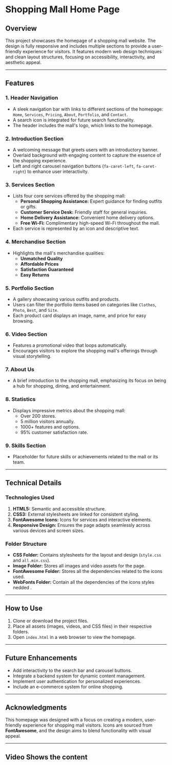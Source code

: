# Shopping Mall Home Page

## Overview
This project showcases the homepage of a shopping mall website. The design is fully responsive and includes multiple sections to provide a user-friendly experience for visitors. It features modern web design techniques and clean layout structures, focusing on accessibility, interactivity, and aesthetic appeal.

---

## Features

### 1. **Header Navigation**
- A sleek navigation bar with links to different sections of the homepage: `Home`, `Services`, `Pricing`, `About`, `Portfolio`, and `Contact`.
- A search icon is integrated for future search functionality.
- The header includes the mall's logo, which links to the homepage.

### 2. **Introduction Section**
- A welcoming message that greets users with an introductory banner.
- Overlaid background with engaging content to capture the essence of the shopping experience.
- Left and right carousel navigation buttons (`fa-caret-left`, `fa-caret-right`) to enhance user interactivity.

### 3. **Services Section**
- Lists four core services offered by the shopping mall:
  - **Personal Shopping Assistance:** Expert guidance for finding outfits or gifts.
  - **Customer Service Desk:** Friendly staff for general inquiries.
  - **Home Delivery Assistance:** Convenient home delivery options.
  - **Free Wi-Fi:** Complimentary high-speed Wi-Fi throughout the mall.
- Each service is represented by an icon and descriptive text.

### 4. **Merchandise Section**
- Highlights the mall's merchandise qualities:
  - **Unmatched Quality**
  - **Affordable Prices**
  - **Satisfaction Guaranteed**
  - **Easy Returns**

### 5. **Portfolio Section**
- A gallery showcasing various outfits and products.
- Users can filter the portfolio items based on categories like `Clothes`, `Photo`, `Best`, and `Site`.
- Each product card displays an image, name, and price for easy browsing.

### 6. **Video Section**
- Features a promotional video that loops automatically.
- Encourages visitors to explore the shopping mall's offerings through visual storytelling.

### 7. **About Us**
- A brief introduction to the shopping mall, emphasizing its focus on being a hub for shopping, dining, and entertainment.

### 8. **Statistics**
- Displays impressive metrics about the shopping mall:
  - Over 200 stores.
  - 5 million visitors annually.
  - 1000+ features and options.
  - 95% customer satisfaction rate.

### 9. **Skills Section**
- Placeholder for future skills or achievements related to the mall or its team.

---

## Technical Details

### **Technologies Used**
1. **HTML5:** Semantic and accessible structure.
2. **CSS3:** External stylesheets are linked for consistent styling.
3. **FontAwesome Icons:** Icons for services and interactive elements.
4. **Responsive Design:** Ensures the page adapts seamlessly across various devices and screen sizes.

### **Folder Structure**
- **CSS Folder:** Contains stylesheets for the layout and design (`style.css` and `all.min.css`).
- **Image Folder:** Stores all images and video assets for the page.
- **FontAwesome Folder:** Stores all the dependencies related to the icons used.
- **WebFonts Folder:** Contain all the dependencies of the icons styles nedded .

---

## How to Use
1. Clone or download the project files.
2. Place all assets (images, videos, and CSS files) in their respective folders.
3. Open `index.html` in a web browser to view the homepage.

---

## Future Enhancements
- Add interactivity to the search bar and carousel buttons.
- Integrate a backend system for dynamic content management.
- Implement user authentication for personalized experiences.
- Include an e-commerce system for online shopping.

---

## Acknowledgments
This homepage was designed with a focus on creating a modern, user-friendly experience for shopping mall visitors. Icons are sourced from **FontAwesome**, and the design aims to blend functionality with visual appeal.

---

## Video Shows the content 
